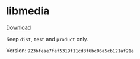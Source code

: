 # libmedia

[Download](https://github.com/zhaohappy/libmedia/actions/workflows/pages.yml)

Keep `dist`, `test` and `product` only.

Version: `923bfeae7fef5319f11cd3f6bc06a5cb121af21e`
